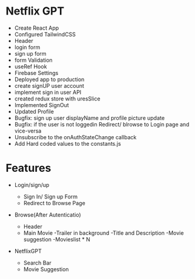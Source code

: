 # Netflix GPT

- Create React App
- Configured TailwindCSS
- Header
- login form
- sign up form
- form Validation
- useRef Hook
-  Firebase Settings
- Deployed app to production
- create signUP user account
- implement sign in user API
- created redux store with uresSlice
- Implemented SignOut
- Updated Profile
- Bugfix: sign up user displayName and profile picture update
- Bugfix: if the user is not loggedin Redirect/ blrowse to Login page and vice-versa
- Unsubscribe to the onAuthStateChange callback
- Add Hard coded values to the constants.js



# Features 
- Login/sign/up
   - Sign In/ Sign up Form
   - Redirect to Browse Page
 

- Browse(After Autenticatio)
  - Header
  - Main Movie
       -Trailer in background
       -Title and Description
       -Movie suggestion
             -Movieslist * N

 - NetflixGPT
   - Search Bar
   - Movie Suggestion            